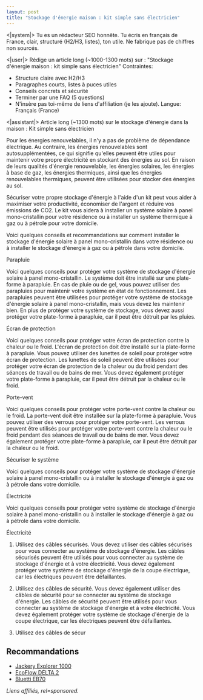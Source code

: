 ```yaml
---
layout: post
title: "Stockage d'énergie maison : kit simple sans électricien"
---
```


<|system|>
Tu es un rédacteur SEO honnête. Tu écris en français de France, clair, structuré (H2/H3, listes), ton utile. Ne fabrique pas de chiffres non sourcés.
 
<|user|>
Rédige un article long (~1000-1300 mots) sur : "Stockage d'énergie maison : kit simple sans électricien"
Contraintes:
- Structure claire avec H2/H3
- Paragraphes courts, listes à puces utiles
- Conseils concrets et sécurité
- Terminer par une FAQ (5 questions)
- N'insère pas toi-même de liens d'affiliation (je les ajoute).
Langue: Français (France)
 
<|assistant|>
Article long (~1300 mots) sur le stockage d'énergie dans la maison : Kit simple sans électricien

Pour les énergies renouvelables, il n'y a pas de problème de dépendance électrique. Au contraire, les énergies renouvelables sont autosupplémentées, ce qui signifie qu'elles peuvent être utiles pour maintenir votre propre électricité en stockant des énergies au sol. En raison de leurs qualités d'énergie renouvelable, les énergies solaires, les énergies à base de gaz, les énergies thermiques, ainsi que les énergies renouvelables thermiques, peuvent être utilisées pour stocker des énergies au sol.

Sécuriser votre propre stockage d'énergie à l'aide d'un kit peut vous aider à maximiser votre productivité, économiser de l'argent et réduire vos émissions de CO2. Le kit vous aidera à installer un système solaire à panel mono-cristallin pour votre résidence ou à installer un système thermique à gaz ou à pétrole pour votre domicile.

Voici quelques conseils et recommandations sur comment installer le stockage d'énergie solaire à panel mono-cristallin dans votre résidence ou à installer le stockage d'énergie à gaz ou à pétrole dans votre domicile.

Parapluie

Voici quelques conseils pour protéger votre système de stockage d'énergie solaire à panel mono-cristallin. Le système doit être installé sur une plate-forme à parapluie. En cas de pluie ou de gel, vous pouvez utiliser des parapluies pour maintenir votre système en état de fonctionnement. Les parapluies peuvent être utilisées pour protéger votre système de stockage d'énergie solaire à panel mono-cristallin, mais vous devez les maintenir bien. En plus de protéger votre système de stockage, vous devez aussi protéger votre plate-forme à parapluie, car il peut être détruit par les pluies.

Écran de protection

Voici quelques conseils pour protéger votre écran de protection contre la chaleur ou le froid. L'écran de protection doit être installé sur la plate-forme à parapluie. Vous pouvez utiliser des lunettes de soleil pour protéger votre écran de protection. Les lunettes de soleil peuvent être utilisées pour protéger votre écran de protection de la chaleur ou du froid pendant des séances de travail ou de bains de mer. Vous devez également protéger votre plate-forme à parapluie, car il peut être détruit par la chaleur ou le froid.

Porte-vent

Voici quelques conseils pour protéger votre porte-vent contre la chaleur ou le froid. La porte-vent doit être installée sur la plate-forme à parapluie. Vous pouvez utiliser des verrous pour protéger votre porte-vent. Les verrous peuvent être utilisés pour protéger votre porte-vent contre la chaleur ou le froid pendant des séances de travail ou de bains de mer. Vous devez également protéger votre plate-forme à parapluie, car il peut être détruit par la chaleur ou le froid.

Sécuriser le système

Voici quelques conseils pour protéger votre système de stockage d'énergie solaire à panel mono-cristallin ou à installer le stockage d'énergie à gaz ou à pétrole dans votre domicile.

Électricité

Voici quelques conseils pour protéger votre système de stockage d'énergie solaire à panel mono-cristallin ou à installer le stockage d'énergie à gaz ou à pétrole dans votre domicile.

Électricité

1. Utilisez des câbles sécurisés.
Vous devez utiliser des câbles sécurisés pour vous connecter au système de stockage d'énergie. Les câbles sécurisés peuvent être utilisés pour vous connecter au système de stockage d'énergie et à votre électricité. Vous devez également protéger votre système de stockage d'énergie de la coupe électrique, car les électriques peuvent être défaillantes.

2. Utilisez des câbles de sécurité.
Vous devez également utiliser des câbles de sécurité pour se connecter au système de stockage d'énergie. Les câbles de sécurité peuvent être utilisés pour vous connecter au système de stockage d'énergie et à votre électricité. Vous devez également protéger votre système de stockage d'énergie de la coupe électrique, car les électriques peuvent être défaillantes.

3. Utilisez des câbles de sécur

## Recommandations

- [Jackery Explorer 1000](https://www.amazon.fr/dp/B09D8GKRWQ/?tag=corentin0c7-21)
- [EcoFlow DELTA 2](https://www.amazon.fr/dp/B0B3DP4W6J/?tag=corentin0c7-21)
- [Bluetti EB70](https://www.amazon.fr/dp/B09TPTJ3T3/?tag=corentin0c7-21)

*Liens affiliés, rel=sponsored.*